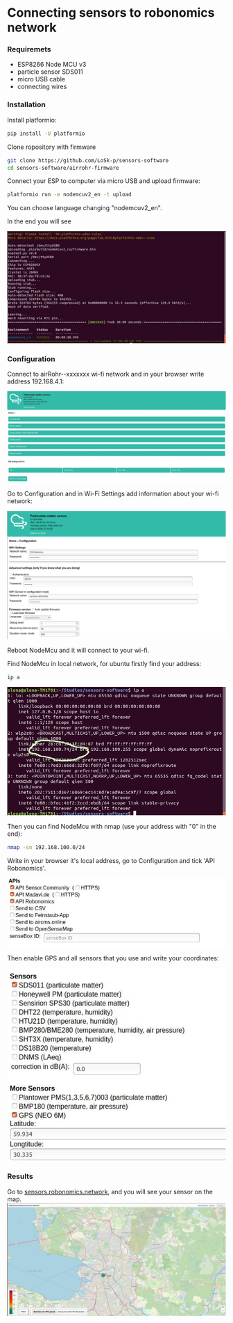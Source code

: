 # Connecting sensors to robonomics network
### Requiremets
* ESP8266 Node MCU v3
* particle sensor SDS011
* micro USB cable
* connecting wires

### Installation
Install platformio:
```bash
pip install -U platformio
```
Clone ropository with firmware
```bash
git clone https://github.com/LoSk-p/sensors-software
cd sensors-software/airrohr-firmware
```
Connect your ESP to computer via micro USB and upload firmware:
```bash
platformio run -e nodemcuv2_en -t upload
```
You can choose language changing "nodemcuv2_en".

In the end you will see

![upload](https://github.com/LoSk-p/media/blob/master/esp/upload.jpg)

### Configuration
Connect to airRohr--xxxxxxx wi-fi network and in your browser write address 192.168.4.1:

![menu](https://github.com/LoSk-p/media/blob/master/esp/menu1.jpg)

Go to Configuration and in Wi-Fi Settings add information about your wi-fi network:

![config](https://github.com/LoSk-p/media/blob/master/esp/config.png)

Reboot NodeMcu and it will connect to your wi-fi.

Find NodeMcu in local network, for ubuntu firstly find your address:
```bash
ip a
```

![ipa](https://github.com/LoSk-p/media/blob/master/esp/ipa.jpg)

Then you can find NodeMcu with nmap (use your address with "0" in the end):
```bash
nmap -sn 192.168.100.0/24
```
Write in your browser it's local address, go to Configuration and tick 'API Robonomics'. 

![robonomics](https://github.com/LoSk-p/media/blob/master/esp/APIrobonomics.jpg)

Then enable GPS and all sensors that you use and write your coordinates:

![gps](https://github.com/LoSk-p/media/blob/master/esp/gps.jpg)

### Results
Go to [sensors.robonomics.network](https://sensors.robonomics.network/#/), and you will see your sensor on the map.
![map](https://github.com/LoSk-p/media/blob/master/esp/map.jpg)
